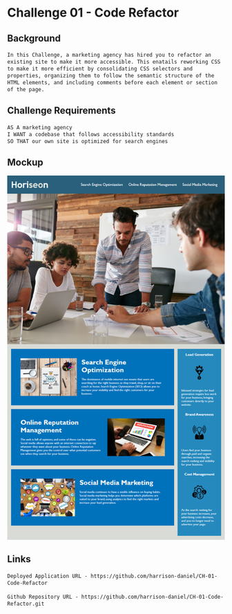 # Challenge 01 - Code Refactor

## Background

```
In this Challenge, a marketing agency has hired you to refactor an existing site to make it more accessible. This enatails reworking CSS to make it more efficient by consolidating CSS selectors and properties, organizing them to follow the semantic structure of the HTML elements, and including comments before each element or section of the page.
```

## Challenge Requirements

```
AS A marketing agency
I WANT a codebase that follows accessibility standards
SO THAT our own site is optimized for search engines
```

## Mockup

<img src="./assets/images/CH-01-Mockup.png">

## Links

```
Deployed Application URL - https://github.com/harrison-daniel/CH-01-Code-Refactor

Github Repository URL - https://github.com/harrison-daniel/CH-01-Code-Refactor.git
```
